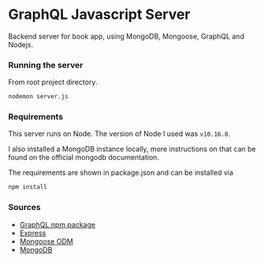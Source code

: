 # GraphQL Javascript Server
Backend server for book app, using MongoDB, Mongoose, GraphQL and Nodejs.

### Running the server

From root project directory.

```sh
nodemon server.js
```

### Requirements

This server runs on Node. The version of Node I used was `v10.16.0`.

I also installed a MongoDB instance locally, more instructions on that can be found on the official mongodb documentation.

The requirements are shown in package.json and can be installed via

```sh
npm install
```

### Sources

- [GraphQL npm package](https://www.npmjs.com/package/graphql)
- [Express](https://www.npmjs.com/package/express)
- [Mongoose ODM](https://www.npmjs.com/package/mongoose)
- [MongoDB](https://www.mongodb.com/)
